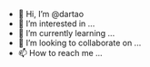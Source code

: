 - 👋 Hi, I’m @dartao
- 👀 I’m interested in ...
- 🌱 I’m currently learning ...
- 💞️ I’m looking to collaborate on ...
- 📫 How to reach me ...

<!---
dartao/dartao is a ✨ special ✨ repository because its `README.md` (this file) appears on your GitHub profile.
You can click the Preview link to take a look at your changes.
--->
